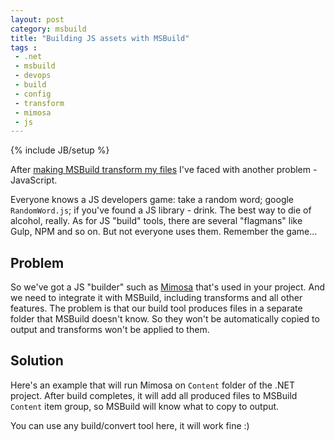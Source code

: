 ```yaml
---
layout: post
category: msbuild
title: "Building JS assets with MSBuild"
tags :
 - .net
 - msbuild
 - devops
 - build
 - config
 - transform
 - mimosa
 - js
---
```

{% include JB/setup %}

After [making MSBuild transform my files](/msbuild/2016/04/25/MSBuild-Transforms-for-All-Configs) I've faced with another problem - JavaScript.

Everyone knows a JS developers game: take a random word; google `RandomWord.js`; if you've found a JS library - drink. The best way to die of alcohol, really. As for JS "build" tools, there are several "flagmans" like Gulp, NPM and so on. But not everyone uses them. Remember the game...

## Problem

So we've got a JS "builder" such as [Mimosa](http://mimosa.io/) that's used in your project. And we need to integrate it with MSBuild, including transforms and all other features. The problem is that our build tool produces files in a separate folder that MSBuild doesn't know. So they won't be automatically copied to output and transforms won't be applied to them.

## Solution

Here's an example that will run Mimosa on `Content` folder of the .NET project. After build completes, it will add all produced files to MSBuild `Content` item group, so MSBuild will know what to copy to output.

<div style="text-shadow:none;"><script src="https://gist.github.com/{{ site.author.github }}/817a4f67b54abea1df21410611286ce5.js?file=JS-build.csproj"></script></div>

You can use any build/convert tool here, it will work fine :)
